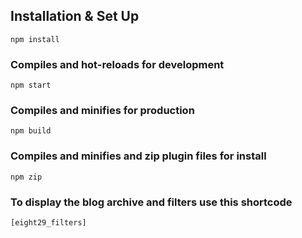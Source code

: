 ## Installation & Set Up
```
npm install
```

### Compiles and hot-reloads for development
```
npm start
```

### Compiles and minifies for production
```
npm build
```

### Compiles and minifies and zip plugin files for install
```
npm zip
```

### To display the blog archive and filters use this shortcode
```
[eight29_filters]
```